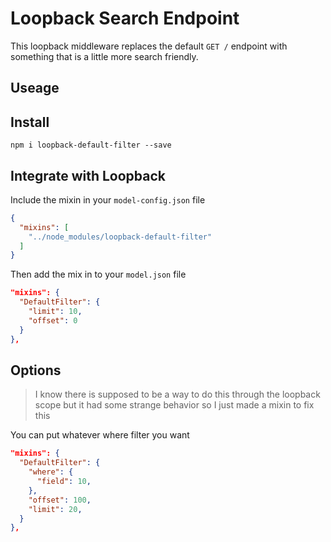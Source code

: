 # Loopback Search Endpoint
This loopback middleware replaces the default `GET /` endpoint with something that is a little more search friendly.

## Useage

## Install
`npm i loopback-default-filter --save`

## Integrate with Loopback
Include the mixin in your `model-config.json` file

```json
{
  "mixins": [
    "../node_modules/loopback-default-filter"
  ]
}
```

Then add the mix in to your `model.json` file
```json
"mixins": {
  "DefaultFilter": {
    "limit": 10,
    "offset": 0
  }
},
```

## Options
> I know there is supposed to be a way to do this through the loopback scope but it had some strange behavior so I just made a mixin to fix this

You can put whatever where filter you want 
```json
"mixins": {
  "DefaultFilter": {
    "where": {
      "field": 10,
    },
    "offset": 100,
    "limit": 20,
  }
},
```
